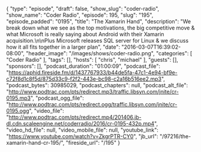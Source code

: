 {
  "type": "episode",
  "draft": false,
  "show_slug": "coder-radio",
  "show_name": "Coder Radio",
  "episode": 195,
  "slug": "195",
  "episode_padded": "0195",
  "title": "The Xamarin Hand",
  "description": "We break down what we see as the top motivations, the big competitive move & what Microsoft is really saying about Android with their Xamarin acquisition.\n\nPlus Microsoft releases SQL server for Linux & we discuss how it all fits together in a larger plan",
  "date": "2016-03-07T16:39:02-08:00",
  "header_image": "/images/shows/coder-radio.png",
  "categories": [
    "Coder Radio"
  ],
  "tags": [],
  "hosts": [
    "chris",
    "michael"
  ],
  "guests": [],
  "sponsors": [],
  "podcast_duration": "01:00:09",
  "podcast_file": "https://aphid.fireside.fm/d/1437767933/b44de5fa-47c1-4e94-bf9e-c72f8d1c8f5d/875d33c9-f2f2-443e-bc98-c2a16b516ee2.mp3",
  "podcast_bytes": 30985029,
  "podcast_chapters": null,
  "podcast_alt_file": "http://www.podtrac.com/pts/redirect.mp3/traffic.libsyn.com/jnite/cr-0195.mp3",
  "podcast_ogg_file": "http://www.podtrac.com/pts/redirect.ogg/traffic.libsyn.com/jnite/cr-0195.ogg",
  "video_file": "http://www.podtrac.com/pts/redirect.mp4/201406.jb-dl.cdn.scaleengine.net/coderradio/2016/cr-0195-432p.mp4",
  "video_hd_file": null,
  "video_mobile_file": null,
  "youtube_link": "https://www.youtube.com/watch?v=ZkgrPTR-CY0",
  "jb_url": "/97216/the-xamarin-hand-cr-195/",
  "fireside_url": "/195"
}


